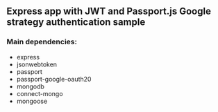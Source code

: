 ## Express app with JWT and Passport.js Google strategy authentication sample

### Main dependencies:

- express
- jsonwebtoken
- passport
- passport-google-oauth20
- mongodb
- connect-mongo
- mongoose
